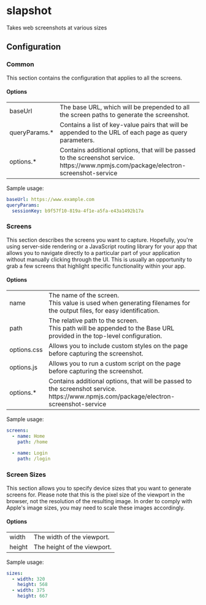 # slapshot
Takes web screenshots at various sizes


## Configuration

### Common

This section contains the configuration that applies to all the screens.

#### Options

<table>
   <tr>
      <td>baseUrl</td>
      <td>
         The base URL, which will be prepended to all the screen paths to generate the screenshot.
      </td>
   </tr>
   <tr>
      <td>queryParams.*</td>
      <td>
         Contains a list of key-value pairs that will be appended to the URL of each page as query parameters.
      </td>
   </tr>
   <tr>
      <td>options.*</td>
      <td>
         Contains additional options, that will be passed to the screenshot service.<br/>
         https://www.npmjs.com/package/electron-screenshot-service 
      </td>
   </tr>
</table>


Sample usage:
```yaml
baseUrl: https://www.example.com
queryParams:
  sessionKey: b9f57f10-819a-4f1e-a5fa-e43a1492b17a
```

### Screens

This section describes the screens you want to capture.  Hopefully, you're using server-side rendering
or a JavaScript routing library for your app that allows you to navigate directly to a particular part 
of your application without manually clicking through the UI.  This is usually an opportunity to grab 
a few screens that highlight specific functionality within your app.

#### Options

<table>
   <tr>
      <td>name</td>
      <td>
         The name of the screen.<br/>
         This value is used when generating filenames for the output files, for easy identification.
      </td>
   </tr>
   <tr>
      <td>path</td>
      <td>
         The relative path to the screen.<br/>
         This path will be appended to the Base URL provided in the top-level configuration.
      </td>
   </tr>
   <tr>
      <td>options.css</td>
      <td>
         Allows you to include custom styles on the page before capturing the screenshot.
      </td>
   </tr>
   <tr>
      <td>options.js</td>
      <td>
         Allows you to run a custom script on the page before capturing the screenshot.
      </td>
   </tr>
   <tr>
      <td>options.*</td>
      <td>
         Contains additional options, that will be passed to the screenshot service.<br/>
         https://www.npmjs.com/package/electron-screenshot-service
      </td>
   </tr>
</table>


Sample usage:
```yaml
screens:
  - name: Home
    path: /home
  
  - name: Login
    path: /login
```

### Screen Sizes

This section allows you to specify device sizes that you want to generate screens for.  Please note that
this is the pixel size of the viewport in the browser, not the resolution of the resulting image.  In order 
to comply with Apple's image sizes, you may need to scale these images accordingly.

#### Options

<table>
   <tr>
      <td>width</td>
      <td>
         The width of the viewport.
      </td>
   </tr>
   <tr>
      <td>height</td>
      <td>
         The height of the viewport.
      </td>
   </tr>
</table>


Sample usage:
```yaml
sizes:
  - width: 320
    height: 568
  - width: 375
    height: 667
```
